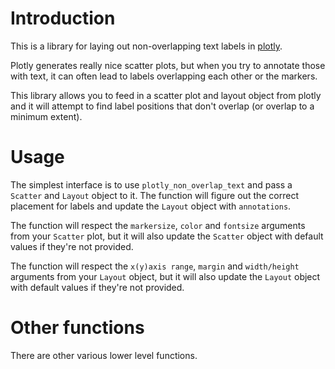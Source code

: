 # Introduction

This is a library for laying out non-overlapping text labels in
[plotly](https://plot.ly).

Plotly generates really nice scatter plots, but when you try to
annotate those with text, it can often lead to labels overlapping
each other or the markers.

This library allows you to feed in a scatter plot and layout
object from plotly and it will attempt to find label positions
that don't overlap (or overlap to a minimum extent).

# Usage

The simplest interface is to use `plotly_non_overlap_text` and pass
a `Scatter` and `Layout` object to it. The function will figure out
the correct placement for labels and update the `Layout` object
with `annotations`.

The function will respect the `markersize`, `color` and `fontsize`
arguments from your `Scatter` plot, but it will also update the
`Scatter` object with default values if they're not provided.

The function will respect the `x(y)axis range`, `margin` and
`width/height` arguments from your `Layout` object, but it will also
update the `Layout` object with default values if they're not
provided.

# Other functions

There are other various lower level functions.


